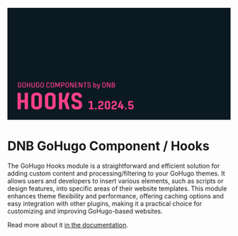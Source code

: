 ![](../../documentation/hooks/header-card.png)

# DNB GoHugo Component / Hooks

The GoHugo Hooks module is a straightforward and efficient solution for adding custom content and processing/filtering to your GoHugo themes. It allows users and developers to insert various elements, such as scripts or design features, into specific areas of their website templates. This module enhances theme flexibility and performance, offering caching options and easy integration with other plugins, making it a practical choice for customizing and improving GoHugo-based websites.

Read more about it [in the documentation](https://dnbhub.xyz/hooks/).
